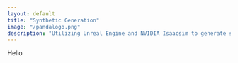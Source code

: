 ```yaml
---
layout: default
title: "Synthetic Generation"
image: "/pandalogo.png"
description: "Utilizing Unreal Engine and NVIDIA Isaacsim to generate synthetic smoke."
---
```

Hello
